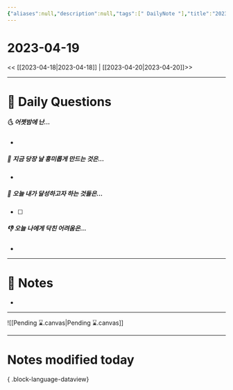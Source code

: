 ```yaml
---
{"aliases":null,"description":null,"tags":[" DailyNote "],"title":"2023-04-19","created":"2023-04-19T12:29:34","updated":"2023-07-15T21:30:20","dg-publish":true,"permalink":"/docs/Daily Notes/2023-04-19/","dgPassFrontmatter":true}
---
```



# 2023-04-19

<< [[2023-04-18\|2023-04-18]] | [[2023-04-20\|2023-04-20]]>>

---

# 📅 Daily Questions

##### 🌜 어젯밤에 난...

- 

##### 🙌 지금 당장 날 흥미롭게 만드는 것은...

- 

##### 🚀 오늘 내가 달성하고자 하는 것들은...

- [ ] 

##### 👎 오늘 나에게 닥친 어려움은...

- 

---

# 📝 Notes

- 

___

![[Pending ⌛.canvas\|Pending ⌛.canvas]]

---

# Notes modified today


{ .block-language-dataview}
